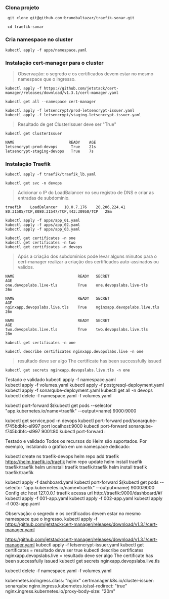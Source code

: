 ### Clona projeto
```shell
 git clone git@github.com:brunobaltazar/traefik-sonar.git
```

```shell
 cd traefik-sonar
```

### Cria namespace no cluster

```shell
kubectl apply -f apps/namespace.yaml
```


### Instalação cert-manager para o cluster

> Observação: o segredo e os certificados devem estar no mesmo namespace que o ingresso.

```shell
kubectl apply -f https://github.com/jetstack/cert-manager/releases/download/v1.3.1/cert-manager.yaml 
```

```shell
kubectl get all --namespace cert-manager
```

```shell
kubectl apply -f letsencrypt/prod-letsencrypt-issuer.yaml
kubectl apply -f letsencrypt/staging-letsencrypt-issuer.yaml
```
> Resultado de get ClusterIssuer deve ser "True"

```shell
kubectl get ClusterIssuer

NAME                        READY    AGE
letsencrypt-prod-devops      True    21s
letsencrypt-staging-devops   True    7s 
```


### Instalação Traefik

```shell
kubectl apply -f traefik/traefik_lb.yaml
```

```shell
kubectl get svc -n devops
```
> Adicionar o IP do LoadBalancer no seu registro de DNS e criar as entradas de subdominio.

```shell
traefik    LoadBalancer   10.0.7.176    20.206.224.41   80:31505/TCP,8080:31547/TCP,443:30950/TCP   28m
```

```shell
kubectl apply -f apps/app_01.yaml
kubectl apply -f apps/app_02.yaml
kubectl apply -f apps/app_03.yaml
```

```shell
kubectl get certificates -n one 
kubectl get certificates -n two 
kubectl get certificates -n devops 
```

> Após a criação dos subdominios pode levar alguns minutos para o cert-manager realizar a criação dos certificados auto-assinados ou validos.
```shell
NAME                            READY   SECRET                         AGE
one.devopslabs.live-tls         True    one.devopslabs.live-tls        26m

NAME                            READY   SECRET                         AGE
nginxapp.devopslabs.live.tls    True    nginxapp.devopslabs.live.tls   26m

NAME                            READY   SECRET                         AGE
two.devopslabs.live.tls         True    two.devopslabs.live.tls        28m
```

```shell
kubectl get certificates -n one
```

```shell
kubectl describe certificates nginxapp.devopslabs.live -n one 
```

> resultado deve ser algo The certificate has been successfully issued

```shell
kubectl get secrets nginxapp.devopslabs.live.tls -n one
```


















Testado e validado
kubectl apply -f namespace.yaml  
kubectl apply -f volumes.yaml 
kubectl apply -f postgresql-deployment.yaml 
kubectl apply -f sonarqube-deployment.yaml
kubectl get all -n devops
kubectl delete -f namespace.yaml  -f volumes.yaml


kubectl port-forward $(kubectl get pods --selector "app.kubernetes.io/name=traefik" --output=name) 9000:9000

kubectl get service,pod -n devops
kubectl port-forward pod/sonarqube-f745bdbfc-sl997 port localhost:9000
kubectl port-forward sonarqube-f745bdbfc-sl997 9001:80
kubectl port-forward <pod-name> <locahost-port>:<pod-port>


Testado e validado
Todos os recursos do Helm são suportados. Por exemplo, instalando o gráfico em um namespace dedicado:


kubectl create ns traefik-devops
helm repo add traefik https://helm.traefik.io/traefik
helm repo update
helm install traefik traefik/traefik 
helm uninstall traefik traefik/traefik 
helm install traefik traefik/traefik 


kubectl apply -f dashboard.yaml
kubectl port-forward $(kubectl get pods --selector "app.kubernetes.io/name=traefik" --output=name) 9000:9000
Config etc host 127.0.0.1 traefik
acessa url http://traefik:9000/dashboard/#/
kubectl apply -f 001-app.yaml 
kubectl apply -f 002-app.yaml 
kubectl apply -f 003-app.yaml


Observação: o segredo e os certificados devem estar no mesmo namespace que o ingresso.
kubectl apply -f https://github.com/jetstack/cert-manager/releases/download/v1.3.1/cert-manager.yaml 

https://github.com/jetstack/cert-manager/releases/download/v1.3.1/cert-manager.yaml
kubectl apply -f letsencrypt-issuer.yaml
kubectl get certificates  = resultado deve ser true 
kubectl describe certificates nginxapp.devopslabs.live  = resultado deve ser algo The certificate has been successfully issued
kubectl get secrets nginxapp.devopslabs.live.tls
















kubectl delete -f namespace.yaml  -f volumes.yaml




kubernetes.io/ingress.class: "nginx"
    certmanager.k8s.io/cluster-issuer: sonarqube
    nginx.ingress.kubernetes.io/ssl-redirect: "true"
    nginx.ingress.kubernetes.io/proxy-body-size: "20m"
